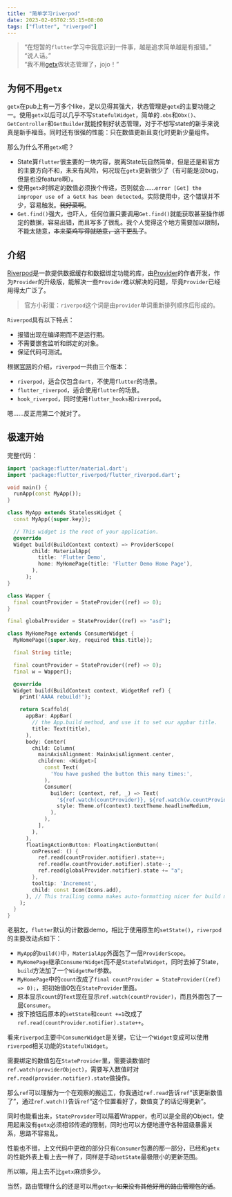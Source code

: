 ```yaml
---
title: "简单学习riverpod"
date: 2023-02-05T02:55:15+08:00
tags: ["flutter", "riverpod"]
---
```


> “在短暂的``flutter``学习中我意识到一件事，越是追求简单越是有报错。”<br>
“说人话。”<br>
“我不用[getx](https://pub.dev/packages/get)做状态管理了，jojo！”

## 为何不用``getx``

``getx``在pub上有一万多个like，足以见得其强大，状态管理是``getx``的主要功能之一。使用``getx``以后可以几乎不写``StatefulWidget``，简单的``.obs``和``Obx()``、``GetController``和``GetBuilder``就能控制好状态管理，对于不想写state的新手来说真是新手福音。同时还有很强的性能：只在数值更新且变化时更新少量组件。

那么为什么不用``getx``呢？

* State算``flutter``很主要的一块内容，脱离State玩自然简单，但是还是和官方的主要方向不和，未来有风险，何况现在``getx``更新很少了（有可能是没bug，但是也没feature啊）。
* 使用``getx``时绑定的数值必须挨个传递，否则就会……``error [Get] the improper use of a GetX has been detected``。实际使用中，这个错误并不少，容易触发。~~我好菜啊~~。
* ``Get.find()``强大，也吓人，任何位置只要调用``Get.find()``就能获取甚至操作绑定的数据，容易出错，而且写多了很乱。我个人觉得这个地方需要加以限制，不能太随意，~~本来菜鸡写得就随意，这下更乱了~~。

## 介绍

[Riverpod](https://pub.dev/packages/riverpod)是一款提供数据缓存和数据绑定功能的库，由[Provider](https://pub.dev/packages/provider)的作者开发，作为``Provider``的升级版，能解决一些``Provider``难以解决的问题，毕竟``Provider``已经用得太广泛了。

> 官方小彩蛋：``riverpod``这个词是由``provider``单词重新排列顺序后形成的。

``Riverpod``具有以下特点：

* 报错出现在编译期而不是运行期。
* 不需要嵌套监听和绑定的对象。
* 保证代码可测试。

根据[官网](https://riverpod.dev/docs/getting_started)的介绍，``riverpod``一共由三个版本：

* ``riverpod``，适合仅包含``dart``，不使用``flutter``的场景。
* ``flutter_riverpod``，适合使用``flutter``的场景。
* ``hook_riverpod``，同时使用``flutter_hooks``和``riverpod``。

嗯……反正用第二个就对了。

## 极速开始

完整代码：

``` dart
import 'package:flutter/material.dart';
import 'package:flutter_riverpod/flutter_riverpod.dart';

void main() {
  runApp(const MyApp());
}

class MyApp extends StatelessWidget {
  const MyApp({super.key});

  // This widget is the root of your application.
  @override
  Widget build(BuildContext context) => ProviderScope(
        child: MaterialApp(
          title: 'Flutter Demo',
          home: MyHomePage(title: 'Flutter Demo Home Page'),
        ),
      );
}

class Wapper {
  final countProvider = StateProvider((ref) => 0);
}

final globalProvider = StateProvider((ref) => "asd");

class MyHomePage extends ConsumerWidget {
  MyHomePage({super.key, required this.title});

  final String title;

  final countProvider = StateProvider((ref) => 0);
  final w = Wapper();

  @override
  Widget build(BuildContext context, WidgetRef ref) {
    print('AAAA rebuild!');

    return Scaffold(
      appBar: AppBar(
        // the App.build method, and use it to set our appbar title.
        title: Text(title),
      ),
      body: Center(
        child: Column(
          mainAxisAlignment: MainAxisAlignment.center,
          children: <Widget>[
            const Text(
              'You have pushed the button this many times:',
            ),
            Consumer(
              builder: (context, ref, _) => Text(
                '${ref.watch(countProvider)}, ${ref.watch(w.countProvider)}, ${ref.watch(globalProvider)}',
                style: Theme.of(context).textTheme.headlineMedium,
              ),
            ),
          ],
        ),
      ),
      floatingActionButton: FloatingActionButton(
        onPressed: () {
          ref.read(countProvider.notifier).state++;
          ref.read(w.countProvider.notifier).state--;
          ref.read(globalProvider.notifier).state += "a";
        },
        tooltip: 'Increment',
        child: const Icon(Icons.add),
      ), // This trailing comma makes auto-formatting nicer for build methods.
    );
  }
}
```

老朋友，``flutter``默认的计数器demo，相比于使用原生的``setState()``，``riverpod``的主要改动点如下：

* ``MyApp``的``build()``中，``MaterialApp``外面包了一层``ProviderScope``。
* ``MyHomePage``继承``ConsumerWidget``而不是``StatefulWidget``，同时去掉了State，``build``方法加了一个``WidgetRef``参数。
* ``MyHomePage``中的``count``改成了``final countProvider = StateProvider((ref) => 0);``，把初始值0包在``StateProvider``里面。
* 原本显示``count``的``Text``现在显示``ref.watch(countProvider)``，而且外面包了一层``Consumer``。
* 按下按钮后原本的``setState``和``count +=1``改成了``ref.read(countProvider.notifier).state++``。

看来``riverpod``主要中``ConsumerWidget``是关键，它让一个``Widget``变成可以使用``riverpod``相关功能的``StatefulWidget``。

需要绑定的数值包在``StateProvider``里，需要读数值时``ref.watch(providerObject)``，需要写入数值时对``ref.read(provider.notifier).state``做操作。

那么``ref``可以理解为一个在观察的搬运工，你我通过``ref.read``告诉``ref``“该更新数值了”，通过``ref.watch()``告诉``ref``“这个位置看好了，数值变了的话记得更新”。

同时也能看出来，``StateProvider``可以隔着Wrapper，也可以是全局的Object，使用起来没有``getx``必须相邻传递的限制，同时也可以方便地遵守各种层级暴露关系，思路不容易乱。

性能也不错，上文代码中更改的部分只有``Consumer``包裹的那一部分，已经和``getx``的性能外表上看上去一样了，同样是手动``setState``最极限小的更新范围。

所以嘛，用上去不比``getx``麻烦多少。

当然，路由管理什么的还是可以用``getx``~~，如果没有其他好用的路由管理包的话~~。


